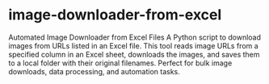 # image-downloader-from-excel
Automated Image Downloader from Excel Files A Python script to download images from URLs listed in an Excel file. This tool reads image URLs from a specified column in an Excel sheet, downloads the images, and saves them to a local folder with their original filenames. Perfect for bulk image downloads, data processing, and automation tasks.
